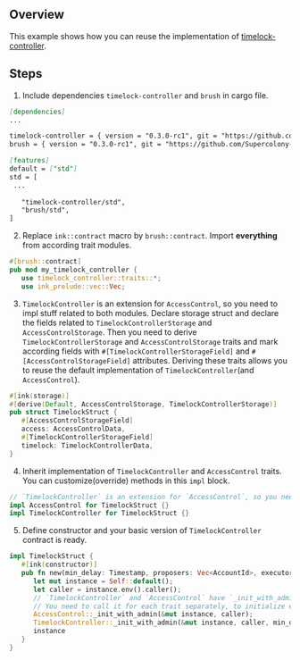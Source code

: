 ## Overview

This example shows how you can reuse the implementation of
[timelock-controller](https://github.com/Supercolony-net/openbrush-contracts/tree/main/contracts/governance/timelock-controller).

## Steps

1. Include dependencies `timelock-controller` and `brush` in cargo file.

```markdown
[dependencies]
...

timelock-controller = { version = "0.3.0-rc1", git = "https://github.com/Supercolony-net/openbrush-contracts", default-features = false }
brush = { version = "0.3.0-rc1", git = "https://github.com/Supercolony-net/openbrush-contracts", default-features = false }

[features]
default = ["std"]
std = [
 ...
   
   "timelock-controller/std",
   "brush/std",
]
```

2. Replace `ink::contract` macro by `brush::contract`.
   Import **everything** from according trait modules.

```rust
#[brush::contract]
pub mod my_timelock_controller {
   use timelock_controller::traits::*;
   use ink_prelude::vec::Vec;
```

3. `TimelockController` is an extension for `AccessControl`, so you need to impl stuff related to both modules.
   Declare storage struct and declare the fields related to `TimelockControllerStorage` and `AccessControlStorage`.
   Then you need to derive `TimelockControllerStorage` and `AccessControlStorage` traits and mark according fields
   with `#[TimelockControllerStorageField]` and `#[AccessControlStorageField]` attributes. 
   Deriving these traits allows you to reuse the default implementation of `TimelockController`(and `AccessControl`).

```rust
#[ink(storage)]
#[derive(Default, AccessControlStorage, TimelockControllerStorage)]
pub struct TimelockStruct {
   #[AccessControlStorageField]
   access: AccessControlData,
   #[TimelockControllerStorageField]
   timelock: TimelockControllerData,
}
```

4. Inherit implementation of `TimelockController` and `AccessControl` traits. You can customize(override) methods in this `impl` block.

```rust
// `TimelockController` is an extension for `AccessControl`, so you need to impl stuff related to both modules.
impl AccessControl for TimelockStruct {}
impl TimelockController for TimelockStruct {}
```

5. Define constructor and your basic version of `TimelockController` contract is ready.

```rust
impl TimelockStruct {
   #[ink(constructor)]
   pub fn new(min_delay: Timestamp, proposers: Vec<AccountId>, executors: Vec<AccountId>) -> Self {
      let mut instance = Self::default();
      let caller = instance.env().caller();
      // `TimelockController` and `AccessControl` have `_init_with_admin` methods.
      // You need to call it for each trait separately, to initialize everything for these traits.
      AccessControl::_init_with_admin(&mut instance, caller);
      TimelockController::_init_with_admin(&mut instance, caller, min_delay, proposers, executors);
      instance
   }
}
```
